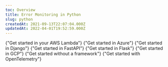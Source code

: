 ```yaml
---
toc: Overview
title: Error Monitoring in Python
slug: python
createdAt: 2021-09-13T22:07:04.000Z
updatedAt: 2022-04-01T19:52:59.000Z
---
```


<MissingFrameworkCopy/>

<DocsCardGroup>
    <DocsCard title="AWS Lambda" href="../python/aws-lambda">
        {"Get started in your AWS Lambda"}
    </DocsCard>
    <DocsCard title="Azure Functions" href="../python/azure-functions">
        {"Get started in Azure"}
    </DocsCard>
    <DocsCard title="Django" href="../python/django">
        {"Get started in Django"}
    </DocsCard>
    <DocsCard title="FastAPI" href="../python/fastapi">
        {"Get started in FastAPI"}
    </DocsCard>
    <DocsCard title="Flask" href="../python/flask">
        {"Get started in Flask"}
    </DocsCard>
    <DocsCard title="Google Cloud Functions" href="../python/google-cloud-functions">
        {"Get started in GCP"}
    </DocsCard>
    <DocsCard title="Other" href="../python/other">
        {"Get started without a framework"}
    </DocsCard>
    <DocsCard title="Python OpenTelemetry" href="../../8_native-opentelemetry/2_error-monitoring.md">
        {"Get started with OpenTelemetry"}
    </DocsCard>
</DocsCardGroup>
